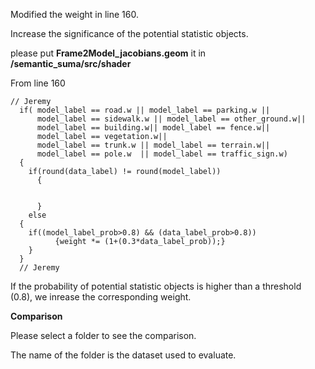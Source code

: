 Modified the weight in line 160.


Increase the significance of the potential statistic objects.


please put **Frame2Model_jacobians.geom** it in **/semantic_suma/src/shader**





From line 160

    // Jeremy
      if( model_label == road.w || model_label == parking.w ||
          model_label == sidewalk.w || model_label == other_ground.w||
          model_label == building.w|| model_label == fence.w||
          model_label == vegetation.w||
          model_label == trunk.w || model_label == terrain.w||
          model_label == pole.w  || model_label == traffic_sign.w)
      {
        if(round(data_label) != round(model_label))
          {


          }
        else
	  {
	    if((model_label_prob>0.8) && (data_label_prob>0.8))
              {weight *= (1+(0.3*data_label_prob));}
		}
      }
      // Jeremy
    
If the probability of potential statistic objects is higher than a threshold (0.8), we inrease the corresponding weight.




**Comparison**
 
Please select a folder to see the comparison.

The name of the folder is the dataset used to evaluate.

